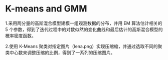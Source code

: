 # K-means and GMM
1.采用两分量的高斯混合模型建模一组观测数据的分布，并用 EM 算法估计相关的 5 个参数，得到了迭代过程中的对数似然的变化曲线和最后估计的高斯混合模型的概率密度函数。

2.使用 K-Means 聚类对指定图片（lena.png）实现压缩缩，并通过选取不同的聚类中心数来调整压缩的比例，得到了一系列的压缩图片。
